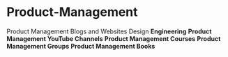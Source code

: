 # Product-Management
Product Management Blogs and Websites
Design
**Engineering**
**Product Management YouTube Channels**
**Product Management Courses**
**Product Management Groups**
**Product Management Books**
